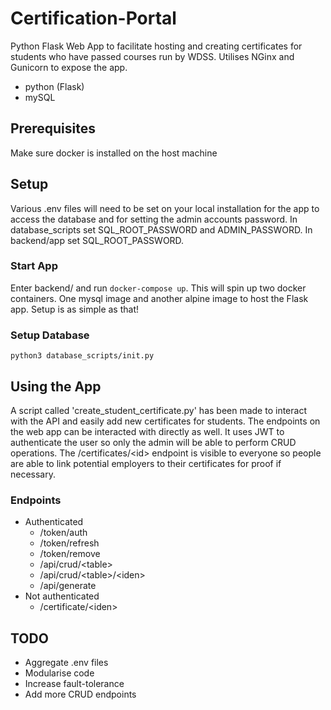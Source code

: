 # Certification-Portal

Python Flask Web App to facilitate hosting and creating certificates for students who have passed courses run by WDSS. Utilises NGinx and Gunicorn to expose the app. 
- python (Flask)  
- mySQL

## Prerequisites
Make sure docker is installed on the host machine

## Setup
Various .env files will need to be set on your local installation for the app to access the database and for setting the admin accounts password. In database_scripts set SQL_ROOT_PASSWORD and ADMIN_PASSWORD. In backend/app set SQL_ROOT_PASSWORD. <br>
 
### Start App
Enter backend/ and run `docker-compose up`. This will spin up two docker containers. One mysql image and another alpine image to host the Flask app. Setup is as simple as that!

### Setup Database
`python3 database_scripts/init.py`

## Using the App
A script called 'create_student_certificate.py' has been made to interact with the API and easily add new certificates for students. The endpoints on the web app can be interacted with directly as well. It uses JWT to authenticate the user so only the admin will be able to perform CRUD operations. The /certificates/\<id\> endpoint is visible to everyone so people are able to link potential employers to their certificates for proof if necessary.

### Endpoints
- Authenticated
	- /token/auth
	- /token/refresh
	- /token/remove
	- /api/crud/\<table>
	- /api/crud/\<table>/\<iden>
	- /api/generate	
- Not authenticated
	- /certificate/\<iden>

## TODO
-  Aggregate .env files
- Modularise code
- Increase fault-tolerance
- Add more CRUD endpoints



